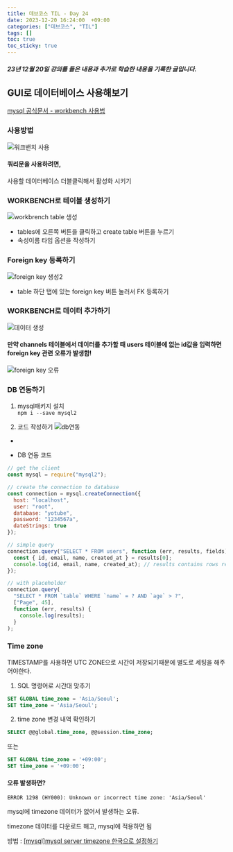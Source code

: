 ```yaml
---
title: 데브코스 TIL - Day 24
date: 2023-12-20 16:24:00  +09:00
categories: ["데브코스", "TIL"]
tags: []
toc: true
toc_sticky: true
---
```


##### 23년 12월 20일 강의를 들은 내용과 추가로 학습한 내용을 기록한 글입니다.

## GUI로 데이터베이스 사용해보기

[mysql 공식문서 - workbench 사용법](https://dev.mysql.com/doc/workbench/en/)

### 사용방법

![워크밴치 사용](https://github.com/hyemin12/hyemin12.github.io/assets/66300732/b4c9eaf1-558e-4a96-a275-19ac811da481)

#### 쿼리문을 사용하려면,

사용할 데이터베이스 더블클릭해서 활성화 시키기

### WORKBENCH로 테이블 생성하기

![workbrench table 생성](https://github.com/hyemin12/hyemin12.github.io/assets/66300732/3d6e7ef7-4db0-49a6-ae91-460e1a78e0f4)

- tables에 오른쪽 버튼을 클릭하고 create table 버튼을 누르기
- 속성이름 타입 옵션을 작성하기

### Foreign key 등록하기

![foreign key 생성2](https://github.com/hyemin12/hyemin12.github.io/assets/66300732/81ebead0-8fb5-4bec-8dd2-c9369a5754da)

- table 하단 탭에 있는 foreign key 버튼 눌러서 FK 등록하기

### WORKBENCH로 데이터 추가하기

![데이터 생성](https://github.com/hyemin12/hyemin12.github.io/assets/66300732/74e97785-168d-4157-8f0c-c45a66204831)

#### 만약 channels 테이블에서 데이터를 추가할 때 users 테이블에 없는 id값을 입력하면 foreign key 관련 오류가 발생함!

![foreign key 오류](https://github.com/hyemin12/hyemin12.github.io/assets/66300732/e067beb0-445b-4e1a-a537-1e990526b88f)

### DB 연동하기

1. mysql패키지 설치  
   `npm i --save mysql2`

2. 코드 작성하기
   ![db연동](https://github.com/hyemin12/hyemin12.github.io/assets/66300732/dccd1d77-6d84-4b60-a53a-c87b2b90ec59)

-

- DB 연동 코드

```js
// get the client
const mysql = require("mysql2");

// create the connection to database
const connection = mysql.createConnection({
  host: "localhost",
  user: "root",
  database: "yotube",
  password: "1234567a",
  dateStrings: true
});

// simple query
connection.query("SELECT * FROM users", function (err, results, fields) {
  const { id, email, name, created_at } = results[0];
  console.log(id, email, name, created_at); // results contains rows returned by server
});

// with placeholder
connection.query(
  "SELECT * FROM `table` WHERE `name` = ? AND `age` > ?",
  ["Page", 45],
  function (err, results) {
    console.log(results);
  }
);
```

### Time zone

TIMESTAMP를 사용하면 UTC ZONE으로 시간이 저장되기때문에 별도로 세팅을 해주어야한다.

1. SQL 명령어로 시간대 맞추기

```sql
SET GLOBAL time_zone = 'Asia/Seoul';
SET time_zone = 'Asia/Seoul';
```

2. time zone 변경 내역 확인하기

```sql
SELECT @@global.time_zone, @@session.time_zone;
```

또는

```sql
SET GLOBAL time_zone = '+09:00';
SET time_zone = '+09:00';
```

#### 오류 발생하면?

`ERROR 1298 (HY000): Unknown or incorrect time zone: 'Asia/Seoul'`

mysql에 timezone 데이터가 없어서 발생하는 오류.

timezone 데이터를 다운로드 해고, mysql에 적용하면 됨

방법 : [[mysql]mysql server timezone 한국으로 설정하기](https://jwkim96.tistory.com/23)
